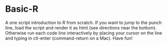 # Basic-R
A one script introduction to R from scratch.  If you want to jump to the punch line, load the script and render it as html (see directions near the bottom).  Otherwise run each code line interactively by placing your cursor on the line and typing in ctl-enter (command-return on a Mac).  Have fun!

